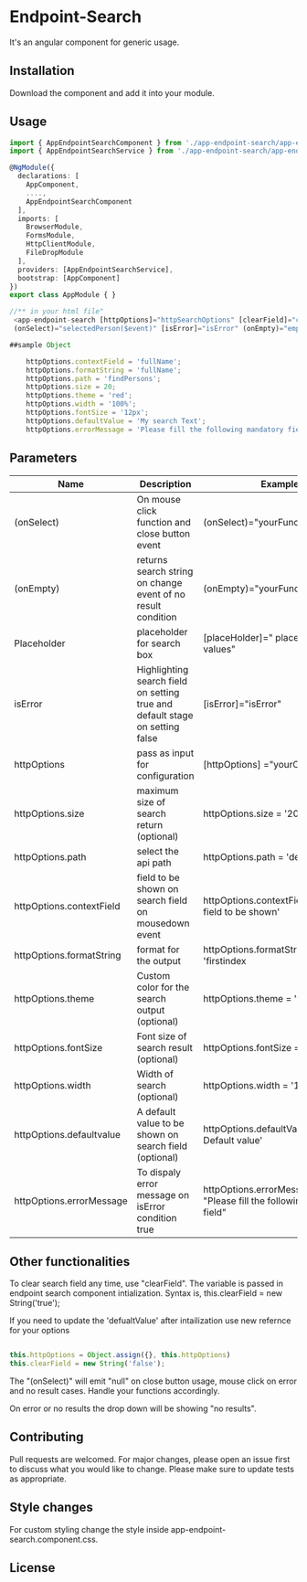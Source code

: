 # Endpoint-Search

It's an angular component for generic usage.

## Installation

Download the component and add it into your module.

## Usage

```TypeScript
import { AppEndpointSearchComponent } from './app-endpoint-search/app-endpoint-search.component';
import { AppEndpointSearchService } from './app-endpoint-search/app-endpoint-search.service';

@NgModule({
  declarations: [
    AppComponent,
    ....,
    AppEndpointSearchComponent
  ],
  imports: [
    BrowserModule,
    FormsModule,
    HttpClientModule,
    FileDropModule
  ],
  providers: [AppEndpointSearchService],
  bootstrap: [AppComponent]
})
export class AppModule { }

//** in your html file"
 <app-endpoint-search [httpOptions]="httpSearchOptions" [clearField]="clearField"[placeHolder]="'Search Principal Investigator'"
 (onSelect)="selectedPerson($event)" [isError]="isError" (onEmpty)="emptyResult($event)"></app-endpoint-search>

##sample Object

    httpOptions.contextField = 'fullName';
    httpOptions.formatString = 'fullName';
    httpOptions.path = 'findPersons';
    httpOptions.size = 20;
    httpOptions.theme = 'red';
    httpOptions.width = '100%';
    httpOptions.fontSize = '12px';
    httpOptions.defaultValue = 'My search Text';
    httpOptions.errorMessage = 'Please fill the following mandatory field';

```

## Parameters
Name  | Description | Example | 
------------- | ------------- | -------------
(onSelect)  | On mouse click function and close button event | (onSelect)="yourFunction($event)"
(onEmpty)  | returns search string on change event of no result condition | (onEmpty)="yourFunction($event)" 
Placeholder  | placeholder for search box| [placeHolder]=" place holder values" 
isError  |	Highlighting search field on setting true and default stage on setting false|	[isError]="isError"
httpOptions  | pass as input for configuration | [httpOptions] ="yourOptions"
httpOptions.size  | maximum size of search return (optional) | httpOptions.size = '20'
httpOptions.path | select the api path | httpOptions.path = 'defaultpath'
httpOptions.contextField | field to be shown on search field on mousedown event  |  httpOptions.contextField = 'index field to be shown'
httpOptions.formatString  | format for the output | httpOptions.formatString = 'firstindex | secondIndex'
httpOptions.theme | Custom color for the search output (optional) | httpOptions.theme = 'your color'
httpOptions.fontSize  | Font size of search result (optional)  | httpOptions.fontSize = '20px'
httpOptions.width  | Width  of search (optional) | httpOptions.width = '100%'
httpOptions.defaultvalue  | A default value to be shown on search field (optional)  | httpOptions.defaultValue = 'Your Default value'
httpOptions.errorMessage |To dispaly error message on isError condition true | httpOptions.errorMessage = "Please fill the following mandatory field"

## Other functionalities


To clear search field any time, use "clearField". The variable is passed in endpoint search component intialization. Syntax is, this.clearField = new String('true');

If you need to update the 'defualtValue' after intailization use new refernce for your options

```TypeScript

this.httpOptions = Object.assign({}, this.httpOptions) 
this.clearField = new String('false');

```


The "(onSelect)" will emit "null" on close button usage, mouse click on error and no result cases. Handle your functions accordingly.

On error or no results the drop down will be showing "no results".

## Contributing
Pull requests are welcomed. For major changes, please open an issue first to discuss what you would like to change.
Please make sure to update tests as appropriate.

## Style changes
 For custom styling change the style inside app-endpoint-search.component.css.

## License
